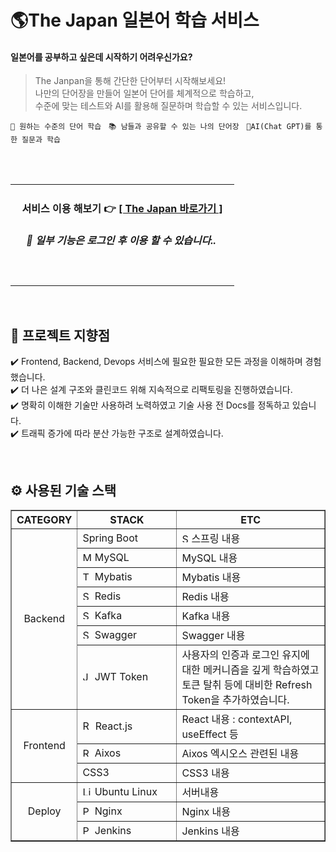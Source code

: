 # 🌎The Japan 일본어 학습 서비스

   <h4>
      일본어를 공부하고 싶은데 시작하기 어려우신가요?<br/>
   </h4>

<blockquote>
   <p>
    The Janpan을 통해 간단한 단어부터 시작해보세요!<br/>
    나만의 단어장을 만들어 일본어 단어를 체계적으로 학습하고,<br/> 
    수준에 맞는 테스트와 AI를 활용해 질문하며 학습할 수 있는 서비스입니다. 
   </p>
</blockquote>

`📖 원하는 수준의 단어 학습` &nbsp; `📚 남들과 공유할 수 있는 나의 단어장` &nbsp; `🤖AI(Chat GPT)를 통한 질문과 학습`

<br/><br/>
<div align="center">
   <table>
      <td align="center">
         <h4>서비스 이용 해보기 👉 <a href="https://lg.thejapan.today/"> [ The Japan 바로가기 ] </a></h4>
         <h6>
            <em>
               <strong>
                  &nbsp;&nbsp;&nbsp;
                  📢 일부 기능은 로그인 후 이용 할 수 있습니다..
                  &nbsp;&nbsp;&nbsp;&nbsp;
               </strong>
            </em>
         </h6>
         <br/>
      </td>
   </table>
</div>

<br/>

## 🚀 프로젝트 지향점

✔️ Frontend, Backend, Devops 서비스에 필요한 필요한 모든 과정을 이해하며 경험했습니다.<br/>
✔️ 더 나은 설계 구조와 클린코드 위해 지속적으로 리팩토링을 진행하였습니다.<br/>
✔️ 명확히 이해한 기술만 사용하려 노력하였고 기술 사용 전 Docs를 정독하고 있습니다.<br/>
✔️ 트래픽 증가에 따라 분산 가능한 구조로 설계하였습니다.<br/>

<br/>

## ⚙ 사용된 기술 스택

<table border="1">
   <th align="center">CATEGORY</th>
   <th align="center" width="142px">STACK</th>
   <th align="center">ETC</th>

   <tr>
      <td rowspan="7" align="center">Backend</td>
      <td> Spring Boot</td>
      <td> <img src="https://github.com/user-attachments/assets/f1210a0a-6fff-41bd-bce5-7d64e555e394" width="15px" alt="Spring Boot"/>스프링 내용</td>
   </tr>
   <tr>
      <td><img src="https://github.com/zeriong/zete-zustand-reactQuery/assets/115396103/aa3db068-991b-4e2e-b428-677e10379b03" width="15px" alt="MariaDB"/> MySQL</td>
      <td>MySQL 내용</td>
   </tr>
   <tr>
      <td><img src="https://github.com/zeriong/zete-zustand-reactQuery/assets/115396103/ec542cc0-63d1-4432-9a8f-032598b7ee6e" width="15px" alt="TypeORM"/> Mybatis</td>
      <td>Mybatis 내용</td>
   </tr>
   <tr>
      <td><img src="https://github.com/zeriong/zete-zustand-reactQuery/assets/115396103/9f28e99e-f4c2-4305-96d9-182e49e3da7b" width="15px" alt="Swagger"/> Redis</td>
      <td>Redis 내용</td>
   </tr>
   <tr>
      <td><img src="https://github.com/zeriong/zete-zustand-reactQuery/assets/115396103/9f28e99e-f4c2-4305-96d9-182e49e3da7b" width="15px" alt="Swagger"/> Kafka</td>
      <td>Kafka 내용</td>
   </tr>
   <tr>
      <td><img src="https://github.com/zeriong/zete-zustand-reactQuery/assets/115396103/9f28e99e-f4c2-4305-96d9-182e49e3da7b" width="15px" alt="Swagger"/> Swagger</td>
      <td>Swagger 내용</td>
   </tr>
   <tr>
      <td><img src="https://github.com/zeriong/zete-zustand-reactQuery/assets/115396103/6b103b83-6ef2-4482-8d33-c968a5f56514" width="15px" alt="JWT Token"/> JWT Token</td>
      <td>사용자의 인증과 로그인 유지에 대한 메커니즘을 깊게 학습하였고 토큰 탈취 등에 대비한 Refresh Token을 추가하였습니다.</td>
   </tr>

   <tr>
      <td rowspan="3" align="center">Frontend</td>
      <td><img src="https://github.com/zeriong/zete-zustand-reactQuery/assets/115396103/5e468952-9d18-4907-9974-472f0fc1d22b" width="16px" alt="React.js"/> React.js</td>
      <td>React 내용 : contextAPI, useEffect 등 </td>
   </tr>
   <tr>
      <td><img src="https://github.com/zeriong/zete-zustand-reactQuery/assets/115396103/48b71137-07cc-4f18-97a6-b7c838b96c82" width="15px" alt="ReactQuery"/> Aixos</td>
      <td>Aixos 엑시오스 관련된 내용 </td>
   </tr>
   <tr>
      <td>CSS3</td>
      <td>CSS3 내용</td>
   </tr>
   
   <tr>
      <td rowspan="3" align="center">Deploy</td>
      <td><img src="https://github.com/zeriong/zete-zustand-reactQuery/assets/115396103/0cc31e0f-388a-4daa-9fdf-fceb5a7b17ee" width="15px" alt="Linux Ubuntu"/> Ubuntu Linux</td>
      <td>서버내용</td>
   </tr>
   <tr>
      <td><img src="https://github.com/zeriong/zete-zustand-reactQuery/assets/115396103/f773a975-2996-4cd7-a952-99c0932887be" width="15px" alt="PM2"> Nginx</td>
      <td>Nginx 내용</td>
   </tr>
   <tr>
      <td><img src="https://github.com/zeriong/zete-zustand-reactQuery/assets/115396103/f773a975-2996-4cd7-a952-99c0932887be" width="15px" alt="PM2"> Jenkins</td>
      <td>Jenkins 내용</td>
   </tr>
</table>

<br/>
